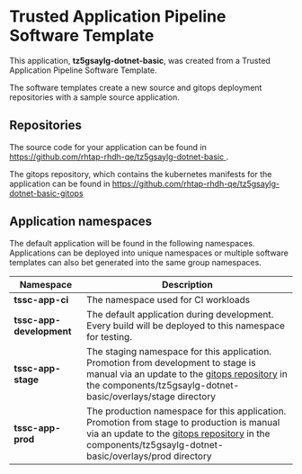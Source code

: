 # Trusted Application Pipeline Software Template

This application, **tz5gsaylg-dotnet-basic**, was created from a Trusted Application Pipeline Software Template.

The software templates create a new source and gitops deployment repositories with a sample source application. 

## Repositories

The source code for your application can be found in [https://github.com/rhtap-rhdh-qe/tz5gsaylg-dotnet-basic ](https://github.com/rhtap-rhdh-qe/tz5gsaylg-dotnet-basic ).
 
The gitops repository, which contains the kubernetes manifests for the application can be found in 
[https://github.com/rhtap-rhdh-qe/tz5gsaylg-dotnet-basic-gitops ](https://github.com/rhtap-rhdh-qe/tz5gsaylg-dotnet-basic-gitops ) 

## Application namespaces 

The default application will be found in the following namespaces. Applications can be deployed into unique namespaces or multiple software templates can also bet generated into the same group namespaces.  

|  Namespace   |  Description   |  
| -------- | -------- |
| **tssc-app-ci** | The namespace used for CI workloads |
| **tssc-app-development** | The default application during development. Every build will be deployed to this namespace for testing. |
| **tssc-app-stage** | The staging namespace for this application. Promotion from development to stage is manual via an update to the [gitops repository](https://github.com/rhtap-rhdh-qe/tz5gsaylg-dotnet-basic-gitops ) in the components/tz5gsaylg-dotnet-basic/overlays/stage directory |
| **tssc-app-prod** | The production namespace for this application. Promotion from stage to production is manual via an update to the [gitops repository](https://github.com/rhtap-rhdh-qe/tz5gsaylg-dotnet-basic-gitops ) in the components/tz5gsaylg-dotnet-basic/overlays/prod directory |